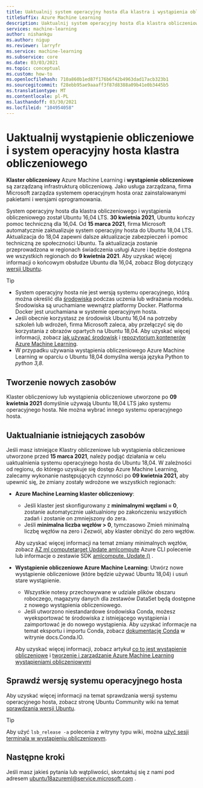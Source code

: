 ```yaml
---
title: Uaktualnij system operacyjny hosta dla klastra i wystąpienia obliczeniowego
titleSuffix: Azure Machine Learning
description: Uaktualnij system operacyjny hosta dla klastra obliczeniowego i wystąpienia obliczeniowego z Ubuntu 16,04 LTS do 18,04 LTS.
services: machine-learning
author: nishankgu
ms.author: nigup
ms.reviewer: larryfr
ms.service: machine-learning
ms.subservice: core
ms.date: 03/03/2021
ms.topic: conceptual
ms.custom: how-to
ms.openlocfilehash: 710a860b1ed87f176b6f42b4963dad17acb323b1
ms.sourcegitcommit: f28ebb95ae9aaaff3f87d8388a09b41e0b3445b5
ms.translationtype: MT
ms.contentlocale: pl-PL
ms.lasthandoff: 03/30/2021
ms.locfileid: "104954058"
---
```

# <a name="upgrade-compute-instance-and-compute-cluster-host-os"></a>Uaktualnij wystąpienie obliczeniowe i system operacyjny hosta klastra obliczeniowego

__Klaster obliczeniowy__ Azure Machine Learning i __wystąpienie obliczeniowe__ są zarządzaną infrastrukturą obliczeniową. Jako usługa zarządzana, firma Microsoft zarządza systemem operacyjnym hosta oraz zainstalowanymi pakietami i wersjami oprogramowania.

System operacyjny hosta dla klastra obliczeniowego i wystąpienia obliczeniowego został Ubuntu 16,04 LTS. **30 kwietnia 2021**, Ubuntu kończy pomoc techniczną dla 16,04. Od __15 marca 2021__, firma Microsoft automatycznie zaktualizuje system operacyjny hosta do Ubuntu 18,04 LTS. Aktualizacja do 18,04 zapewni dalsze aktualizacje zabezpieczeń i pomoc techniczną ze społeczności Ubuntu. Ta aktualizacja zostanie przeprowadzona w regionach świadczenia usługi Azure i będzie dostępna we wszystkich regionach do __9 kwietnia 2021__. Aby uzyskać więcej informacji o końcowym obsłudze Ubuntu dla 16,04, zobacz Blog dotyczący [wersji Ubuntu](https://wiki.ubuntu.com/Releases).

> [!TIP]
> * System operacyjny hosta nie jest wersją systemu operacyjnego, którą można określić dla [środowiska](how-to-use-environments.md) podczas uczenia lub wdrażania modelu. Środowiska są uruchamiane wewnątrz platformy Docker. Platforma Docker jest uruchamiana w systemie operacyjnym hosta.
> * Jeśli obecnie korzystasz ze środowisk Ubuntu 16,04 na potrzeby szkoleń lub wdrożeń, firma Microsoft zaleca, aby przełączyć się do korzystania z obrazów opartych na Ubuntu 18,04. Aby uzyskać więcej informacji, zobacz [jak używać środowisk](how-to-use-environments.md) i [repozytorium kontenerów Azure Machine Learning](https://github.com/Azure/AzureML-Containers/tree/master/base).
> * W przypadku używania wystąpienia obliczeniowego Azure Machine Learning w oparciu o Ubuntu 18,04 domyślna wersja języka Python to _python 3,8_.
## <a name="creating-new-resources"></a>Tworzenie nowych zasobów

Klaster obliczeniowy lub wystąpienia obliczeniowe utworzone po __09 kwietnia 2021__ domyślnie używają Ubuntu 18,04 LTS jako systemu operacyjnego hosta. Nie można wybrać innego systemu operacyjnego hosta.

## <a name="upgrade-existing-resources"></a>Uaktualnianie istniejących zasobów

Jeśli masz istniejące Klastry obliczeniowe lub wystąpienia obliczeniowe utworzone przed __15 marca 2021__, należy podjąć działania w celu uaktualnienia systemu operacyjnego hosta do Ubuntu 18,04. W zależności od regionu, do którego uzyskuje się dostęp Azure Machine Learning, zalecamy wykonanie następujących czynności po __09 kwietnia 2021,__ aby upewnić się, że zmiany zostały wdrożone we wszystkich regionach:

* __Azure Machine Learning klaster obliczeniowy__:

    * Jeśli klaster jest skonfigurowany z __minimalnymi węzłami = 0__, zostanie automatycznie uaktualniony po zakończeniu wszystkich zadań i zostanie on zmniejszony do zera.
    * Jeśli __minimalna liczba węzłów > 0__, tymczasowo Zmień minimalną liczbę węzłów na zero i Zezwól, aby klaster obniżyć do zero węzłów.

    Aby uzyskać więcej informacji na temat zmiany minimalnych węzłów, zobacz [AZ ml computetarget Update amlcompute](https://docs.microsoft.com/cli/azure/ext/azure-cli-ml/ml/computetarget/update#ext_azure_cli_ml_az_ml_computetarget_update_amlcompute) Azure CLI polecenie lub informacje o zestawie SDK [amlcompute. Update ()](https://docs.microsoft.com/python/api/azureml-core/azureml.core.compute.amlcompute.amlcompute#update-min-nodes-none--max-nodes-none--idle-seconds-before-scaledown-none-) .

* __Wystąpienie obliczeniowe Azure Machine Learning__: Utwórz nowe wystąpienie obliczeniowe (które będzie używać Ubuntu 18,04) i usuń stare wystąpienie.

    * Wszystkie notesy przechowywane w udziale plików obszaru roboczego, magazyny danych dla zestawów DataSet będą dostępne z nowego wystąpienia obliczeniowego.
    * Jeśli utworzono niestandardowe środowiska Conda, możesz wyeksportować te środowiska z istniejącego wystąpienia i zaimportować je do nowego wystąpienia. Aby uzyskać informacje na temat eksportu i importu Conda, zobacz [dokumentację Conda](https://docs.conda.io/) w witrynie docs.Conda.IO.

    Aby uzyskać więcej informacji, zobacz artykuł [co to jest wystąpienie obliczeniowe](concept-compute-instance.md) i [tworzenie i zarządzanie Azure Machine Learning wystąpieniami obliczeniowymi](how-to-create-manage-compute-instance.md)

## <a name="check-host-os-version"></a>Sprawdź wersję systemu operacyjnego hosta

Aby uzyskać więcej informacji na temat sprawdzania wersji systemu operacyjnego hosta, zobacz stronę Ubuntu Community wiki na temat [sprawdzania wersji Ubuntu](https://help.ubuntu.com/community/CheckingYourUbuntuVersion).

> [!TIP]
> Aby użyć `lsb_release -a` polecenia z witryny typu wiki, można [użyć sesji terminala w wystąpieniu obliczeniowym](how-to-access-terminal.md).
## <a name="next-steps"></a>Następne kroki

Jeśli masz jakieś pytania lub wątpliwości, skontaktuj się z nami pod adresem [ubuntu18azureml@service.microsoft.com](mailto:ubuntu18azureml@service.microsoft.com) .
